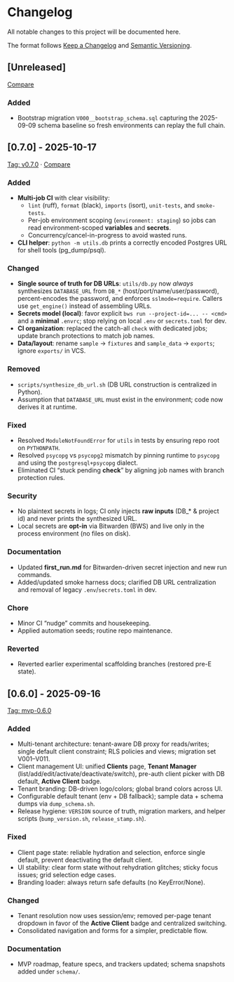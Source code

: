 # Changelog

All notable changes to this project will be documented here.

The format follows [Keep a Changelog](https://keepachangelog.com/en/1.1.0/) and [Semantic Versioning](https://semver.org/spec/v2.0.0.html).

## [Unreleased]

[Compare](https://github.com/mfortin014/mvp_menu_optimizer/compare/v0.7.0...HEAD)

### Added

- Bootstrap migration `V000__bootstrap_schema.sql` capturing the 2025-09-09 schema baseline so fresh environments can replay the full chain.

## [0.7.0] - 2025-10-17

[Tag: v0.7.0](https://github.com/mfortin014/mvp_menu_optimizer/releases/tag/v0.7.0) ·
[Compare](https://github.com/mfortin014/mvp_menu_optimizer/compare/mvp-0.6.0...v0.7.0)

### Added

- **Multi-job CI** with clear visibility:
  - `lint` (ruff), `format` (black), `imports` (isort), `unit-tests`, and `smoke-tests`.
  - Per-job environment scoping (`environment: staging`) so jobs can read environment-scoped **variables** and **secrets**.
  - Concurrency/cancel-in-progress to avoid wasted runs.
- **CLI helper**: `python -m utils.db` prints a correctly encoded Postgres URL for shell tools (pg_dump/psql).

### Changed

- **Single source of truth for DB URLs**: `utils/db.py` now _always_ synthesizes `DATABASE_URL` from `DB_*` (host/port/name/user/password), percent-encodes the password, and enforces `sslmode=require`. Callers use `get_engine()` instead of assembling URLs.
- **Secrets model (local)**: favor explicit `bws run --project-id=... -- <cmd>` and a **minimal** `.envrc`; stop relying on local `.env` or `secrets.toml` for dev.
- **CI organization**: replaced the catch-all `check` with dedicated jobs; update branch protections to match job names.
- **Data/layout**: rename `sample` → `fixtures` and `sample_data` → `exports`; ignore `exports/` in VCS.

### Removed

- `scripts/synthesize_db_url.sh` (DB URL construction is centralized in Python).
- Assumption that `DATABASE_URL` must exist in the environment; code now derives it at runtime.

### Fixed

- Resolved `ModuleNotFoundError` for `utils` in tests by ensuring repo root on `PYTHONPATH`.
- Resolved `psycopg` vs `psycopg2` mismatch by pinning runtime to `psycopg` and using the `postgresql+psycopg` dialect.
- Eliminated CI “stuck pending **check**” by aligning job names with branch protection rules.

### Security

- No plaintext secrets in logs; CI only injects **raw inputs** (DB\_\* & project id) and never prints the synthesized URL.
- Local secrets are **opt-in** via Bitwarden (BWS) and live only in the process environment (no files on disk).

### Documentation

- Updated **first_run.md** for Bitwarden-driven secret injection and new run commands.
- Added/updated smoke harness docs; clarified DB URL centralization and removal of legacy `.env`/`secrets.toml` in dev.

### Chore

- Minor CI “nudge” commits and housekeeping.
- Applied automation seeds; routine repo maintenance.

### Reverted

- Reverted earlier experimental scaffolding branches (restored pre-E state).

## [0.6.0] - 2025-09-16

[Tag: mvp-0.6.0](https://github.com/mfortin014/mvp_menu_optimizer/releases/tag/mvp-0.6.0)

### Added

- Multi-tenant architecture: tenant-aware DB proxy for reads/writes; single default client constraint; RLS policies and views; migration set V001–V011.
- Client management UI: unified **Clients** page, **Tenant Manager** (list/add/edit/activate/deactivate/switch), pre-auth client picker with DB default, **Active Client** badge.
- Tenant branding: DB-driven logo/colors; global brand colors across UI.
- Configurable default tenant (env + DB fallback); sample data + schema dumps via `dump_schema.sh`.
- Release hygiene: `VERSION` source of truth, migration markers, and helper scripts (`bump_version.sh`, `release_stamp.sh`).

### Fixed

- Client page state: reliable hydration and selection, enforce single default, prevent deactivating the default client.
- UI stability: clear form state without rehydration glitches; sticky focus issues; grid selection edge cases.
- Branding loader: always return safe defaults (no KeyError/None).

### Changed

- Tenant resolution now uses session/env; removed per-page tenant dropdown in favor of the **Active Client** badge and centralized switching.
- Consolidated navigation and forms for a simpler, predictable flow.

### Documentation

- MVP roadmap, feature specs, and trackers updated; schema snapshots added under `schema/`.
